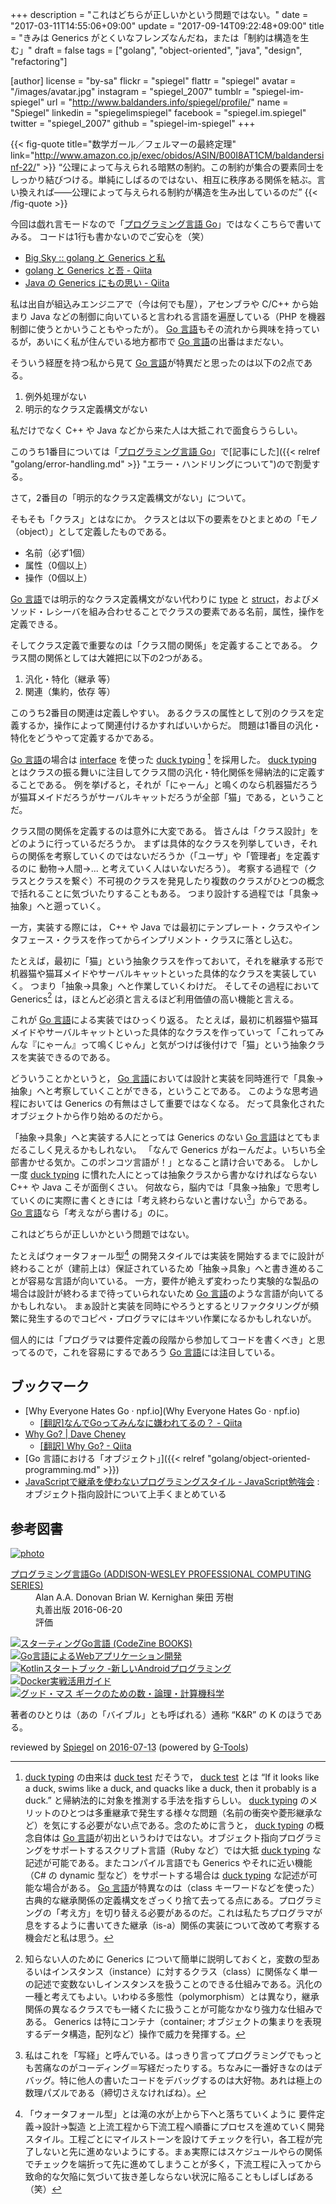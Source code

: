 +++
description = "これはどちらが正しいかという問題ではない。"
date = "2017-03-11T14:55:06+09:00"
update = "2017-09-14T09:22:48+09:00"
title = "きみは Generics がとくいなフレンズなんだね，または「制約は構造を生む」"
draft = false
tags = ["golang", "object-oriented", "java", "design", "refactoring"]

[author]
  license = "by-sa"
  flickr = "spiegel"
  flattr = "spiegel"
  avatar = "/images/avatar.jpg"
  instagram = "spiegel_2007"
  tumblr = "spiegel-im-spiegel"
  url = "http://www.baldanders.info/spiegel/profile/"
  name = "Spiegel"
  linkedin = "spiegelimspiegel"
  facebook = "spiegel.im.spiegel"
  twitter = "spiegel_2007"
  github = "spiegel-im-spiegel"
+++

{{< fig-quote title="数学ガール／フェルマーの最終定理" link="http://www.amazon.co.jp/exec/obidos/ASIN/B00I8AT1CM/baldandersinf-22/" >}}
<q>公理によって与えられる暗黙の制約。この制約が集合の要素同士をしっかり結びつける。単純にしばるのではない、相互に秩序ある関係を結ぶ。言い換えれば――公理によって与えられる制約が構造を生み出しているのだ</q>
{{< /fig-quote >}}

今回は戯れ言モードなので「[プログラミング言語 Go](/golang/)」ではなくこちらで書いてみる。
コードは1行も書かないのでご安心を（笑）

- [Big Sky :: golang と Generics と私](http://mattn.kaoriya.net/software/lang/go/20170309201506.htm)
- [golang と Generics と吾 - Qiita](http://qiita.com/yuroyoro/items/6bf33f3cd4bb35469e0b)
- [Java の Generics にもの思い - Qiita](http://qiita.com/t2y/items/139c6a38173d7750ddfc)

私は出自が組込みエンジニアで（今は何でも屋），アセンブラや C/C++ から始まり Java などの制御に向いていると言われる言語を遍歴している（PHP を機器制御に使うとかいうこともやったが）。
[Go 言語]もその流れから興味を持っているが，あいにく私が住んでいる地方都市で [Go 言語]の出番はまだない。

そういう経歴を持つ私から見て [Go 言語]が特異だと思ったのは以下の2点である。

1. 例外処理がない
2. 明示的なクラス定義構文がない

私だけでなく C++ や Java などから来た人は大抵これで面食らうらしい。

このうち1番目については「[プログラミング言語 Go](/golang/)」で[記事にした]({{< relref "golang/error-handling.md" >}} "エラー・ハンドリングについて")ので割愛する。

さて，2番目の「明示的なクラス定義構文がない」について。

そもそも「クラス」とはなにか。
クラスとは以下の要素をひとまとめの「モノ（object）」として定義したものである。

- 名前（必ず1個）
- 属性（0個以上）
- 操作（0個以上）

[Go 言語]では明示的なクラス定義構文がない代わりに [type] と [struct]，およびメソッド・レシーバを組み合わせることでクラスの要素である名前，属性，操作を定義できる。

そしてクラス定義で重要なのは「クラス間の関係」を定義することである。
クラス間の関係としては大雑把に以下の2つがある。

1. 汎化・特化（継承 等）
2. 関連（集約，依存 等）

このうち2番目の関連は定義しやすい。
あるクラスの属性として別のクラスを定義するか，操作によって関連付けるかすればいいからだ。
問題は1番目の汎化・特化をどうやって定義するかである。

[Go 言語]の場合は [interface] を使った [duck typing] [^dt] を採用した。
[duck typing] とはクラスの振る舞いに注目してクラス間の汎化・特化関係を帰納法的に定義することである。
例を挙げると，それが「にゃーん」と鳴くのなら机器猫だろうが猫耳メイドだろうがサーバルキャットだろうが全部「猫」である，ということだ。

[^dt]: [duck typing] の由来は [duck test] だそうで， [duck test] とは “If it looks like a duck, swims like a duck, and quacks like a duck, then it probably is a duck.” と帰納法的に対象を推測する手法を指すらしい。 [duck typing] のメリットのひとつは多重継承で発生する様々な問題（名前の衝突や菱形継承など）を気にする必要がない点である。念のために言うと， [duck typing] の概念自体は  [Go 言語]が初出というわけではない。オブジェクト指向プログラミングをサポートするスクリプト言語（Ruby など）では大抵 [duck typing] な記述が可能である。またコンパイル言語でも Generics やそれに近い機能（C# の dynamic 型など）をサポートする場合は [duck typing] な記述が可能な場合がある。  [Go 言語]が特異なのは（class キーワードなどを使った）古典的な継承関係の定義構文をざっくり捨て去ってる点にある。プログラミングの「考え方」を切り替える必要があるのだ。これは私たちプログラマが息をするように書いてきた継承（is-a）関係の実装について改めて考察する機会だと私は思う。

クラス間の関係を定義するのは意外に大変である。
皆さんは「クラス設計」をどのように行っているだろうか。
まずは具体的なクラスを列挙していき，それらの関係を考察していくのではないだろうか（「ユーザ」や「管理者」を定義するのに 動物→人間→... と考えていく人はいないだろう）。
考察する過程で（クラスとクラスを繋ぐ）不可視のクラスを発見したり複数のクラスがひとつの概念で括れることに気づいたりすることもある。
つまり設計する過程では「具象→抽象」へと遡っていく。

一方，実装する際には， C++ や Java では最初にテンプレート・クラスやインタフェース・クラスを作ってからインプリメント・クラスに落とし込む。

たとえば，最初に「猫」という抽象クラスを作っておいて，それを継承する形で机器猫や猫耳メイドやサーバルキャットといった具体的なクラスを実装していく。
つまり「抽象→具象」へと作業していくわけだ。
そしてその過程において Generics[^g1] は，ほとんど必須と言えるほど利用価値の高い機能と言える。

[^g1]: 知らない人のために Generics について簡単に説明しておくと，変数の型あるいはインスタンス（instance）に対するクラス（class）に関係なく単一の記述で変数ないしインスタンスを扱うことのできる仕組みである。汎化の一種と考えてもよい。いわゆる多態性（polymorphism）とは異なり，継承関係の異なるクラスでも一緒くたに扱うことが可能なかなり強力な仕組みである。 Generics は特にコンテナ（container; オブジェクトの集まりを表現するデータ構造，配列など）操作で威力を発揮する。

これが [Go 言語]による実装ではひっくり返る。
たとえば，最初に机器猫や猫耳メイドやサーバルキャットといった具体的なクラスを作っていって「これってみんな『にゃーん』って鳴くじゃん」と気がつけば後付けで「猫」という抽象クラスを実装できるのである。

どういうことかというと， [Go 言語]においては設計と実装を同時進行で「具象→抽象」へと考察していくことができる，ということである。
このような思考過程においては Generics の有無はさして重要ではなくなる。
だって具象化されたオブジェクトから作り始めるのだから。

「抽象→具象」へと実装する人にとっては Generics のない [Go 言語]はとてもまだるこしく見えるかもしれない。
「なんで Generics がねーんだよ。いちいち全部書かせる気か。このポンコツ言語が！」となること請け合いである。
しかし一度 [duck typing] に慣れた人にとっては抽象クラスから書かなければならない C++ や Java こそが面倒くさい。
何故なら，脳内では「具象→抽象」で思考していくのに実際に書くときには「考え終わらないと書けない[^cd1]」からである。
[Go 言語]なら「考えながら書ける」のに。

[^cd1]: 私はこれを「写経」と呼んでいる。はっきり言ってプログラミングでもっとも苦痛なのがコーディング＝写経だったりする。ちなみに一番好きなのはデバッグ。特に他人の書いたコードをデバッグするのは大好物。あれは極上の数理パズルである（締切さえなければね）。

これはどちらが正しいかという問題ではない。

たとえばウォータフォール型[^wf] の開発スタイルでは実装を開始するまでに設計が終わることが（建前上は）保証されているため「抽象→具象」へと書き進めることが容易な言語が向いている。
一方，要件が絶えず変わったり実験的な製品の場合は設計が終わるまで待っていられないため [Go 言語]のような言語が向いてるかもしれない。
まぁ設計と実装を同時にやろうとするとリファクタリングが頻繁に発生するのでコピペ・プログラマにはキツい作業になるかもしれないが。

[^wf]: 「ウォータフォール型」とは滝の水が上から下へと落ちていくように 要件定義→設計→製造 と上流工程から下流工程へ順番にプロセスを進めていく開発スタイル。工程ごとにマイルストーンを設けてチェックを行い，各工程が完了しないと先に進めないようにする。まぁ実際にはスケジュールやらの関係でチェックを端折って先に進めてしまうことが多く，下流工程に入ってから致命的な欠陥に気づいて抜き差しならない状況に陥ることもしばしばある（笑）

個人的には「プログラマは要件定義の段階から参加してコードを書くべき」と思ってるので，これを容易にするであろう [Go 言語]には注目している。

## ブックマーク

- [Why Everyone Hates Go · npf.io](Why Everyone Hates Go · npf.io)
    - [[翻訳]なんでGoってみんなに嫌われてるの？ - Qiita](http://qiita.com/hirokidaichi/items/adccebb41f77eaa6132f)
- [Why Go? | Dave Cheney](https://dave.cheney.net/2017/03/20/why-go)
    - [[翻訳] Why Go? - Qiita](http://qiita.com/methane/items/b627f20457873a504638)
- [Go 言語における「オブジェクト」]({{< relref "golang/object-oriented-programming.md" >}})
- [JavaScriptで継承を使わないプログラミングスタイル - JavaScript勉強会](http://jsstudy.hatenablog.com/entry/2017/03/29/214931) : オブジェクト指向設計について上手くまとめている

[Go 言語]: https://golang.org/ "The Go Programming Language"
[struct]: https://golang.org/ref/spec#Struct_types "Struct types"
[type]: https://golang.org/ref/spec#Properties_of_types_and_values "Properties of types and values"
[interface]: https://golang.org/ref/spec#Interface_types "Interface types"
[duck typing]: https://en.wikipedia.org/wiki/Duck_typing "Duck typing - Wikipedia"
[duck test]: https://en.wikipedia.org/wiki/Duck_test "Duck test - Wikipedia"

## 参考図書

<div class="hreview" ><a class="item url" href="http://www.amazon.co.jp/exec/obidos/ASIN/4621300253/baldandersinf-22/"><img src="http://ecx.images-amazon.com/images/I/410V3ulwP5L._SL160_.jpg" alt="photo" class="photo"  /></a><dl ><dt class="fn"><a class="item url" href="http://www.amazon.co.jp/exec/obidos/ASIN/4621300253/baldandersinf-22/">プログラミング言語Go (ADDISON-WESLEY PROFESSIONAL COMPUTING SERIES)</a></dt><dd>Alan A.A. Donovan Brian W. Kernighan 柴田 芳樹 </dd><dd>丸善出版 2016-06-20</dd><dd>評価<abbr class="rating" title="5"><img src="http://g-images.amazon.com/images/G/01/detail/stars-5-0.gif" alt="" /></abbr> </dd></dl><p class="similar"><a href="http://www.amazon.co.jp/exec/obidos/ASIN/4798142417/baldandersinf-22/" target="_top"><img src="http://images.amazon.com/images/P/4798142417.09._SCTHUMBZZZ_.jpg"  alt="スターティングGo言語 (CodeZine BOOKS)"  /></a> <a href="http://www.amazon.co.jp/exec/obidos/ASIN/4873117526/baldandersinf-22/" target="_top"><img src="http://images.amazon.com/images/P/4873117526.09._SCTHUMBZZZ_.jpg"  alt="Go言語によるWebアプリケーション開発"  /></a> <a href="http://www.amazon.co.jp/exec/obidos/ASIN/4865940391/baldandersinf-22/" target="_top"><img src="http://images.amazon.com/images/P/4865940391.09._SCTHUMBZZZ_.jpg"  alt="Kotlinスタートブック -新しいAndroidプログラミング"  /></a> <a href="http://www.amazon.co.jp/exec/obidos/ASIN/4839959234/baldandersinf-22/" target="_top"><img src="http://images.amazon.com/images/P/4839959234.09._SCTHUMBZZZ_.jpg"  alt="Docker実戦活用ガイド"  /></a> <a href="http://www.amazon.co.jp/exec/obidos/ASIN/4274218961/baldandersinf-22/" target="_top"><img src="http://images.amazon.com/images/P/4274218961.09._SCTHUMBZZZ_.jpg"  alt="グッド・マス ギークのための数・論理・計算機科学"  /></a> </p>
<p class="description">著者のひとりは（あの「バイブル」とも呼ばれる）通称 “K&amp;R” の K のほうである。</p>
<p class="gtools" >reviewed by <a href='#maker' class='reviewer'>Spiegel</a> on <abbr class="dtreviewed" title="2016-07-13">2016-07-13</abbr> (powered by <a href="http://www.goodpic.com/mt/aws/index.html" >G-Tools</a>)</p>
</div>
